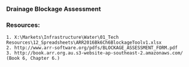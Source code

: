 ### Drainage Blockage Assessment 

### Resources:
    1. X:\Markets\Infrastructure\Water\01_Tech Resources\12_Spreadsheets\ARR2016Bk6Ch6BlockageToolv1.xlsx
    2. http://www.arr-software.org/pdfs/BLOCKAGE_ASSESSMENT_FORM.pdf
    3. http://book.arr.org.au.s3-website-ap-southeast-2.amazonaws.com/ (Book 6, Chapter 6.)

    
